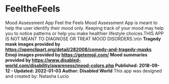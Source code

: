 # FeeltheFeels
Mood Assessment App
Feel the Feels Mood Assessment App is meant to help the user identify
their mood only. Keeping track of your mood may help you to notice patterns or help you
make healthier lifestyle choices.THIS APP IS NOT MEANT TO DIAGNOSE OR TREAT MOOD
DISORDERS.\n\n
**Tragedy mask images provided by https://openclipart.org/detail/282008/comedy-and-tragedy-masks**
**Emoji images provided by https://getemoji.com/**
**Mood summaries provided by https://www.disabled-world.com/disability/awareness/mood-colors.php
Published: 2018-09-12 - Updated: 2022-01-03
Author: Disabled World**
This app was designed and created by: Natasha Lucio
